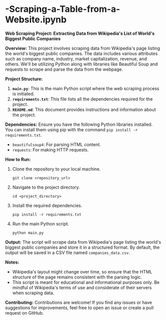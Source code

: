 # -Scraping-a-Table-from-a-Website.ipynb
**Web Scraping Project: Extracting Data from Wikipedia's List of World's Biggest Public Companies**

**Overview:**
This project involves scraping data from Wikipedia's page listing the world's biggest public companies. The data includes various attributes such as company name, industry, market capitalization, revenue, and others. We'll be utilizing Python along with libraries like Beautiful Soup and requests to scrape and parse the data from the webpage.

**Project Structure:**
1. **`main.py`**: This is the main Python script where the web scraping process is initiated.
2. **`requirements.txt`**: This file lists all the dependencies required for the project.
3. **`README.md`**: This document provides instructions and information about the project.

**Dependencies:**
Ensure you have the following Python libraries installed. You can install them using pip with the command `pip install -r requirements.txt`.
- `beautifulsoup4`: For parsing HTML content.
- `requests`: For making HTTP requests.

**How to Run:**
1. Clone the repository to your local machine.
   ```
   git clone <repository_url>
   ```
2. Navigate to the project directory.
   ```
   cd <project_directory>
   ```
3. Install the required dependencies.
   ```
   pip install -r requirements.txt
   ```
4. Run the main Python script.
   ```
   python main.py
   ```

**Output:**
The script will scrape data from Wikipedia's page listing the world's biggest public companies and store it in a structured format. By default, the output will be saved in a CSV file named `companies_data.csv`.

**Notes:**
- Wikipedia's layout might change over time, so ensure that the HTML structure of the page remains consistent with the parsing logic.
- This script is meant for educational and informational purposes only. Be mindful of Wikipedia's terms of use and considerate of their servers when scraping data.

**Contributing:**
Contributions are welcome! If you find any issues or have suggestions for improvements, feel free to open an issue or create a pull request on GitHub.
